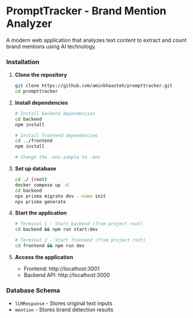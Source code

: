 # PromptTracker - Brand Mention Analyzer

A modern web application that analyzes text content to extract and count brand mentions using AI technology.

### Installation

1. **Clone the repository**
   ```bash
   git clone https://github.com/aminkhaasteh/prompttracker.git
   cd prompttracker
   ```

2. **Install dependencies**
   ```bash
   # Install backend dependencies
   cd backend
   npm install
   
   # Install frontend dependencies
   cd ../frontend
   npm install

   # Change the .env.sample to .env

   ```

4. **Set up database**
   ```bash
   cd ./ (root)
   docker compose up -d
   cd backend
   npx prisma migrate dev --name init
   npx prisma generate
   ```

5. **Start the application**
   ```bash
   # Terminal 1 - Start backend (from project root)
   cd backend && npm run start:dev
   
   # Terminal 2 - Start frontend (from project root)
   cd frontend && npm run dev
   ```

6. **Access the application**
   - Frontend: http://localhost:3001
   - Backend API: http://localhost:3000


### Database Schema
- `lLMResponse` - Stores original text inputs
- `mention` - Stores brand detection results
